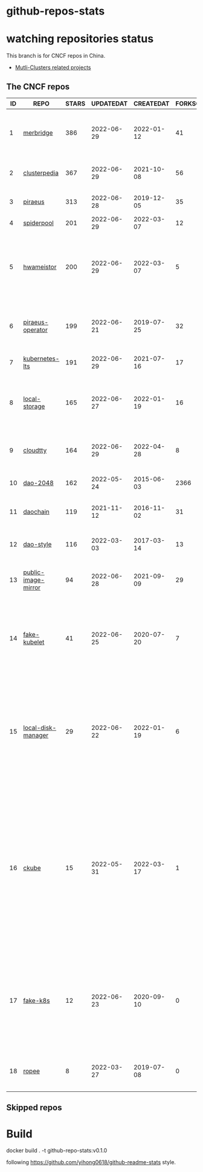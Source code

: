 # github-repos-stats

# watching repositories status

This branch is for CNCF repos in China.
- [Mutli-Clusters related projects](https://github.com/pacoxu/github-repos-stats/tree/multi-clusters)


<!--START_SECTION:github_repos-->
## The CNCF repos
| ID |                                   REPO                                   | STARS | UPDATEDAT  | CREATEDAT  | FORKSCOUNT |                                                                                                                     DESCRIPTIONS                                                                                                                     |
|----|--------------------------------------------------------------------------|-------|------------|------------|------------|------------------------------------------------------------------------------------------------------------------------------------------------------------------------------------------------------------------------------------------------------|
|  1 | [merbridge](https://github.com/merbridge/merbridge)                      |   386 | 2022-06-29 | 2022-01-12 |         41 | Use eBPF to speed up your Service Mesh like crossing an Einstein-Rosen Bridge.                                                                                                                                                                       |
|  2 | [clusterpedia](https://github.com/clusterpedia-io/clusterpedia)          |   367 | 2022-06-29 | 2021-10-08 |         56 | The Encyclopedia of Kubernetes clusters                                                                                                                                                                                                              |
|  3 | [piraeus](https://github.com/piraeusdatastore/piraeus)                   |   313 | 2022-06-28 | 2019-12-05 |         35 | High Available Datastore for Kubernetes                                                                                                                                                                                                              |
|  4 | [spiderpool](https://github.com/spidernet-io/spiderpool)                 |   201 | 2022-06-29 | 2022-03-07 |         12 | kubernetes ipam                                                                                                                                                                                                                                      |
|  5 | [hwameistor](https://github.com/hwameistor/hwameistor)                   |   200 | 2022-06-29 | 2022-03-07 |          5 | HwameiStor system will be deployed by using Helm Charts, including Local Storage, Local Disk Manager, and Scheduler.                                                                                                                                 |
|  6 | [piraeus-operator](https://github.com/piraeusdatastore/piraeus-operator) |   199 | 2022-06-21 | 2019-07-25 |         32 | The Piraeus Operator manages LINSTOR clusters in Kubernetes.                                                                                                                                                                                         |
|  7 | [kubernetes-lts](https://github.com/klts-io/kubernetes-lts)              |   191 | 2022-06-29 | 2021-07-16 |         17 | Kubernetes LTS(long term support)                                                                                                                                                                                                                    |
|  8 | [local-storage](https://github.com/hwameistor/local-storage)             |   165 | 2022-06-27 | 2022-01-19 |         16 | Local Storage is one of HwameiStor components. It will provision the local LVM volume.                                                                                                                                                               |
|  9 | [cloudtty](https://github.com/cloudtty/cloudtty)                         |   164 | 2022-06-29 | 2022-04-28 |          8 | A Friendly Kubernetes CloudShell (Web Terminal) !                                                                                                                                                                                                    |
| 10 | [dao-2048](https://github.com/DaoCloud/dao-2048)                         |   162 | 2022-05-24 | 2015-06-03 |       2366 | 2048 is a number puzzle game.                                                                                                                                                                                                                        |
| 11 | [daochain](https://github.com/DaoCloud/daochain)                         |   119 | 2021-11-12 | 2016-11-02 |         31 | Docker image verification system based on Ethereum                                                                                                                                                                                                   |
| 12 | [dao-style](https://github.com/DaoCloud/dao-style)                       |   116 | 2022-03-03 | 2017-03-14 |         13 | 🎉 A high quality component library built on Vue.js 2.0                                                                                                                                                                                              |
| 13 | [public-image-mirror](https://github.com/DaoCloud/public-image-mirror)   |    94 | 2022-06-28 | 2021-09-09 |         29 | 很多镜像都在国外。比如 gcr 。国内下载很慢，需要加速。                                                                                                                                                                                                |
| 14 | [fake-kubelet](https://github.com/wzshiming/fake-kubelet)                |    41 | 2022-06-25 | 2020-07-20 |          7 | This is a fake kubelet. that can simulate any number of nodes and maintain pods on those nodes. It is useful for test control plane.                                                                                                                 |
| 15 | [local-disk-manager](https://github.com/hwameistor/local-disk-manager)   |    29 | 2022-06-22 | 2022-01-19 |          6 | Local Disk Manager is one of HwameiStor components. It will manage all the local disks of the HwameiStor nodes, including provision local Disk volume, and disk health management.                                                                   |
| 16 | [ckube](https://github.com/DaoCloud/ckube)                               |    15 | 2022-05-31 | 2022-03-17 |          1 | Kubernetes APIServer 高性能代理组件，代理 APIServer 的 List 请求，其它类型的请求会直接反向代理到原生 APIServer。 CKube 还额外支持了分页、搜索和索引等功能。 并且，CKube 100% 兼容原生 kubectl 和 kube client sdk，只需要简单的配置即可实现全局替换。 |
| 17 | [fake-k8s](https://github.com/wzshiming/fake-k8s)                        |    12 | 2022-06-23 | 2020-09-10 |          0 | fake-k8s is a tool for running Fake Kubernetes clusters, It can be used as an alternative to Kind in some scenarios where you don’t need to actually run the Pod                                                                                     |
| 18 | [ropee](https://github.com/DaoCloud/ropee)                               |     8 | 2022-03-27 | 2019-07-08 |          0 | A scalable prometheus remote storage adapter for splunk.                                                                                                                                                                                             |



## Skipped repos
<!--END_SECTION:github_repos-->

# Build

docker build . -t github-repo-stats:v0.1.0

following https://github.com/yihong0618/github-readme-stats style.
